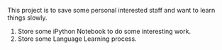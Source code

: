 This project is to save some personal interested staff and want to learn things slowly. 


1. Store some iPython Notebook to do some interesting work. 
2. Store some Language Learning process. 